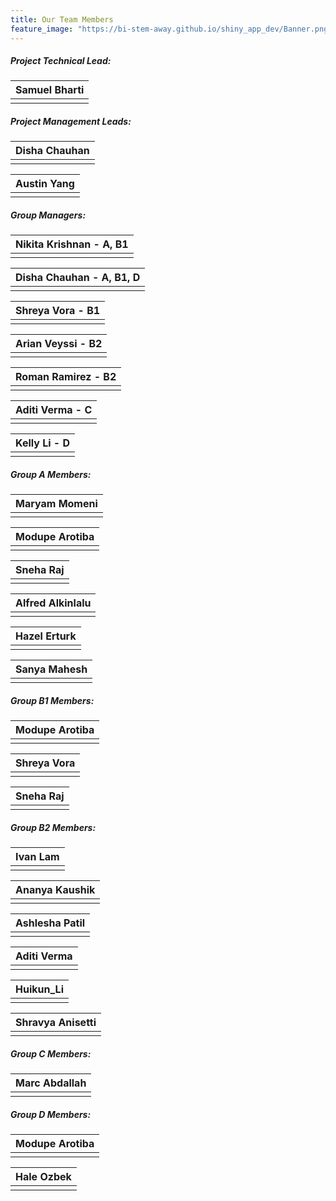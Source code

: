 ```yaml
---
title: Our Team Members
feature_image: "https://bi-stem-away.github.io/shiny_app_dev/Banner.png"
---
```


##### Project Technical Lead:

<table>
  <thead>
    <tr>
      <th style="text-align:center">Samuel Bharti</th>
    </tr>
  </thead>  
  <tbody>
    <tr>
      <td style="text-align:center"><img src="https://bi-stem-away.github.io/shiny_app_dev/Logo.png" alt=""></td>
    </tr>
  </tbody>
</table>


##### Project Management Leads:

<table><thead><tr><th style="text-align:center">Disha Chauhan</th></tr></thead><tbody><tr><td style="text-align:center"><img src="https://bi-stem-away.github.io/shiny_app_dev/Logo.png" alt=""></td></tr></tbody></table>

<table><thead><tr><th style="text-align:center">Austin Yang</th></tr></thead><tbody><tr><td style="text-align:center"><img src="https://bi-stem-away.github.io/shiny_app_dev/images/Austin.png" alt=""></td></tr></tbody></table>

##### Group Managers:

<table><thead><tr><th style="text-align:center">Nikita Krishnan - A, B1</th></tr></thead><tbody><tr><td style="text-align:center"><img src="https://bi-stem-away.github.io/shiny_app_dev/Logo.png" alt=""></td></tr></tbody></table>

<table><thead><tr><th style="text-align:center">Disha Chauhan - A, B1, D</th></tr></thead><tbody><tr><td style="text-align:center"><img src="https://bi-stem-away.github.io/shiny_app_dev/Logo.png" alt=""></td></tr></tbody></table>

<table><thead><tr><th style="text-align:center">Shreya Vora - B1</th></tr></thead><tbody><tr><td style="text-align:center"><img src="https://bi-stem-away.github.io/shiny_app_dev/Logo.png" alt=""></td></tr></tbody></table>

<table><thead><tr><th style="text-align:center">Arian Veyssi - B2</th></tr></thead><tbody><tr><td style="text-align:center"><img src="https://bi-stem-away.github.io/shiny_app_dev/images/Arian_Veyssi_.png" alt=""></td></tr></tbody></table>

<table><thead><tr><th style="text-align:center">Roman Ramirez - B2</th></tr></thead><tbody><tr><td style="text-align:center"><img src="https://bi-stem-away.github.io/shiny_app_dev/images/Roman.jpeg" alt=""></td></tr></tbody></table>

<table><thead><tr><th style="text-align:center">Aditi Verma - C</th></tr></thead><tbody><tr><td style="text-align:center"><img src="https://bi-stem-away.github.io/shiny_app_dev/images/Aditi_Verma.jpg" alt=""></td></tr></tbody></table>

<table><thead><tr><th style="text-align:center">Kelly Li - D</th></tr></thead><tbody><tr><td style="text-align:center"><img src="https://bi-stem-away.github.io/shiny_app_dev/Logo.png" alt=""></td></tr></tbody></table>

##### Group A Members:

<table><thead><tr><th style="text-align:center">Maryam Momeni</th></tr></thead><tbody><tr><td style="text-align:center"><img src="https://bi-stem-away.github.io/shiny_app_dev/images/Maryam.jpg" alt=""></td></tr></tbody></table>

<table><thead><tr><th style="text-align:center">Modupe Arotiba</th></tr></thead><tbody><tr><td style="text-align:center"><img src="https://bi-stem-away.github.io/shiny_app_dev/Logo.png" alt=""></td></tr></tbody></table>

<table><thead><tr><th style="text-align:center">Sneha Raj</th></tr></thead><tbody><tr><td style="text-align:center"><img src="https://bi-stem-away.github.io/shiny_app_dev/images/IMG_9040_copy.jpg" alt=""></td></tr></tbody></table>

<table><thead><tr><th style="text-align:center">Alfred Alkinlalu</th></tr></thead><tbody><tr><td style="text-align:center"><img src="https://bi-stem-away.github.io/shiny_app_dev/images/Logo.png" alt=""></td></tr></tbody></table>

<table><thead><tr><th style="text-align:center">Hazel Erturk</th></tr></thead><tbody><tr><td style="text-align:center"><img src="https://bi-stem-away.github.io/shiny_app_dev/images/Logo.png" alt=""></td></tr></tbody></table>

<table><thead><tr><th style="text-align:center">Sanya Mahesh</th></tr></thead><tbody><tr><td style="text-align:center"><img src="https://bi-stem-away.github.io/shiny_app_dev/images/Logo.png" alt=""></td></tr></tbody></table>

##### Group B1 Members:

<table><thead><tr><th style="text-align:center">Modupe Arotiba</th></tr></thead><tbody><tr><td style="text-align:center"><img src="https://bi-stem-away.github.io/shiny_app_dev/images/Logo.png" alt=""></td></tr></tbody></table>

<table><thead><tr><th style="text-align:center">Shreya Vora</th></tr></thead><tbody><tr><td style="text-align:center"><img src="https://bi-stem-away.github.io/shiny_app_dev/images/Shreya.jpg" alt=""></td></tr></tbody></table>

<table><thead><tr><th style="text-align:center">Sneha Raj</th></tr></thead><tbody><tr><td style="text-align:center"><img src="https://bi-stem-away.github.io/shiny_app_dev/images/IMG_9040_cop.png" alt=""></td></tr></tbody></table>

##### Group B2 Members:

<table><thead><tr><th style="text-align:center">Ivan Lam</th></tr></thead><tbody><tr><td style="text-align:center"><img src="https://bi-stem-away.github.io/shiny_app_dev/images/Ivan_Lam.png" alt=""></td></tr></tbody></table>

<table><thead><tr><th style="text-align:center">Ananya Kaushik</th></tr></thead><tbody><tr><td style="text-align:center"><img src="https://bi-stem-away.github.io/shiny_app_dev/images/Ananya_Kaushik.png" alt=""></td></tr></tbody></table>

<table><thead><tr><th style="text-align:center">Ashlesha Patil</th></tr></thead><tbody><tr><td style="text-align:center"><img src="https://bi-stem-away.github.io/shiny_app_dev/images/Ashlesha.jpg" alt=""></td></tr></tbody></table>

<table><thead><tr><th style="text-align:center">Aditi Verma</th></tr></thead><tbody><tr><td style="text-align:center"><img src="https://bi-stem-away.github.io/shiny_app_dev/images/Logo.jpg" alt=""></td></tr></tbody></table>

<table><thead><tr><th style="text-align:center">Huikun_Li</th></tr></thead><tbody><tr><td style="text-align:center"><img src="https://bi-stem-away.github.io/shiny_app_dev/images/Logo.png" alt=""></td></tr></tbody></table>

<table><thead><tr><th style="text-align:center">Shravya Anisetti</th></tr></thead><tbody><tr><td style="text-align:center"><img src="https://bi-stem-away.github.io/shiny_app_dev/images/Logo.png" alt=""></td></tr></tbody></table>

##### Group C Members:

<table><thead><tr><th style="text-align:center">Marc Abdallah</th></tr></thead><tbody><tr><td style="text-align:center"><img src="https://bi-stem-away.github.io/shiny_app_dev/images/Marc_Abdallah.jpeg" alt=""></td></tr></tbody></table>

##### Group D Members:
<table><thead><tr><th style="text-align:center">Modupe Arotiba</th></tr></thead><tbody><tr><td style="text-align:center"><img src="https://bi-stem-away.github.io/shiny_app_dev/images/Logo.png" alt=""></td></tr></tbody></table>

<table><thead><tr><th style="text-align:center">Hale Ozbek</th></tr></thead><tbody><tr><td style="text-align:center"><img src="https://bi-stem-away.github.io/shiny_app_dev/images/Logo.png" alt=""></td></tr></tbody></table>
